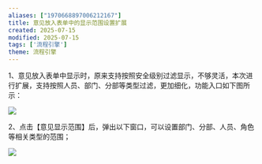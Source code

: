 ```yaml
---
aliases: ["1970668897006212167"]
title: 意见放入表单中的显示范围设置扩展
created: 2025-07-15
modified: 2025-07-15
tags: ['流程引擎']
theme: 流程引擎
---
```


1、意见放入表单中显示时，原来支持按照安全级别过滤显示，不够灵活，本次进行扩展，支持按照人员、部门、分部等类型过滤，更加细化，功能入口如下图所示：

![](https://myhelpdoc.oss-cn-heyuan.aliyuncs.com/mdimages/96ba182d78c252b2cd4cbfd5c64ee5a7.jpg)

2、点击【意见显示范围】后，弹出以下窗口，可以设置部门、分部、人员、角色等相关类型的范围；

![](https://myhelpdoc.oss-cn-heyuan.aliyuncs.com/mdimages/34ecc2754dd83e3a043a3ec7c9d29bb0.jpg)

